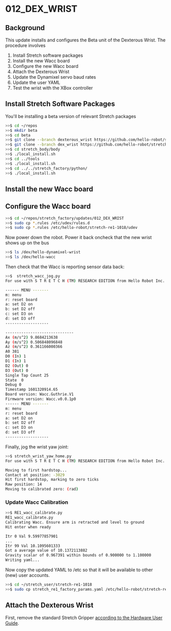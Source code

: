 # 012_DEX_WRIST

## **Background**

This update installs and configures the Beta unit of the Dexterous Wrist. The procedure involves

1. Install Stretch software packages
2. Install the new Wacc board
3. Configure the new Wacc board
4. Attach the Dexterous Wrist
5. Update the Dynamixel servo baud rates
6. Update the user YAML
7. Test the wrist with the XBox controller

## Install Stretch Software Packages

You'll be installing a beta version of relevant Stretch packages

```bash
>>$ cd ~/repos
>>$ mkdir beta
>>$ cd beta
>>$ git clone --branch dexterous_wrist https://github.com/hello-robot/stretch_body
>>$ git clone --branch dex_wrist https://github.com/hello-robot/stretch_factory
>>$ cd stretch_body/body
>>$ ./local_install.sh
>>$ cd ../tools
>>$ ./local_install.sh
>>$ cd ../../stretch_factory/python/
>>$ ./local_install.sh
```

## Install the new Wacc board

## Configure the Wacc board

```bash
>>$ cd ~/repos/stretch_factory/updates/012_DEX_WRIST
>>$ sudo cp *.rules /etc/udev/rules.d
>>$ sudo cp *.rules /etc/hello-robot/stretch-re1-1018/udev
```

Now power down the robot.  Power it back oncheck that the new wrist shows up on the bus

```bash
>>$ ls /dev/hello-dynamixel-wrist
>>$ ls /dev/hello-wacc
```

Then check that the Wacc is reporting sensor data back:

```bash
>>$  stretch_wacc_jog.py 
For use with S T R E T C H (TM) RESEARCH EDITION from Hello Robot Inc.

------ MENU -------
m: menu
r: reset board
a: set D2 on
b: set D2 off
c: set D3 on
d: set D3 off
-------------------

------------------------------
Ax (m/s^2) 9.8684213638
Ay (m/s^2) 0.506848096848
Az (m/s^2) 0.361166000366
A0 381
D0 (In) 1
D1 (In) 1
D2 (Out) 0
D3 (Out) 0
Single Tap Count 25
State  0
Debug 0
Timestamp 1601320914.65
Board version: Wacc.Guthrie.V1
Firmware version: Wacc.v0.0.1p0
------ MENU -------
m: menu
r: reset board
a: set D2 on
b: set D2 off
c: set D3 on
d: set D3 off
-------------------

```

Finally, jog the wrist yaw joint:

```bash
>>$ stretch_wrist_yaw_home.py 
For use with S T R E T C H (TM) RESEARCH EDITION from Hello Robot Inc.

Moving to first hardstop...
Contact at position: -3029
Hit first hardstop, marking to zero ticks
Raw position: 14
Moving to calibrated zero: (rad)

```

### Update Wacc Calibration

```bash
>>$ RE1_wacc_calibrate.py
RE1_wacc_calibrate.py 
Calibrating Wacc. Ensure arm is retracted and level to ground
Hit enter when ready

Itr 0 Val 9.59977857901
...
Itr 99 Val 10.1095601333
Got a average value of 10.1372113882
Gravity scalar of 0.967391 within bounds of 0.900000 to 1.100000
Writing yaml...

```

Now copy the updated YAML to /etc so that it will be available to other (new) user  accounts.

```bash
>>$ cd ~/stretch_user/stretch-re1-1018
>>$ sudo cp stretch_re1_factory_params.yaml /etc/hello-robot/stretch-re1-1018
```

## Attach the Dexterous Wrist

First, remove the standard Stretch Gripper [according to the Hardware User Guide](https://docs.hello-robot.com/hardware_user_guide/#gripper-removal). 

